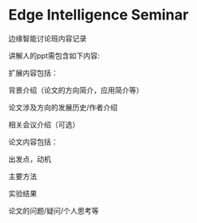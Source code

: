 # Edge Intelligence Seminar
 边缘智能讨论班内容记录

讲解人的ppt需包含如下内容:


扩展内容包括：

背景介绍（论文的方向简介，应用简介等）

论文涉及方向的发展历史/作者介绍

相关会议介绍（可选）


论文内容包括：

出发点，动机

主要方法

实验结果

论文的问题/疑问/个人思考等
